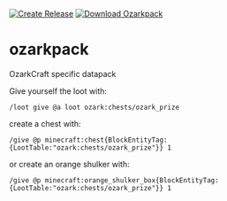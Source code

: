 [![Create Release](https://img.shields.io/github/workflow/status/ozarkcraft/ozarkpack/Create%20Release?style=for-the-badge)](https://github.com/ozarkcraft/ozarkpack/actions/workflows/main.yml)
[![Download Ozarkpack](https://img.shields.io/badge/download-ozarkpack.zip-blue?style=for-the-badge)](https://github.com/ozarkcraft/ozarkpack/releases/download/v0.1.3/ozarkpack-v0.1.3.zip)

# ozarkpack
OzarkCraft specific datapack

Give yourself the loot with:
```
/loot give @a loot ozark:chests/ozark_prize
```
create a chest with:
```
/give @p minecraft:chest{BlockEntityTag:{LootTable:"ozark:chests/ozark_prize"}} 1
```
or create an orange shulker with:
```
/give @p minecraft:orange_shulker_box{BlockEntityTag:{LootTable:"ozark:chests/ozark_prize"}} 1
```
